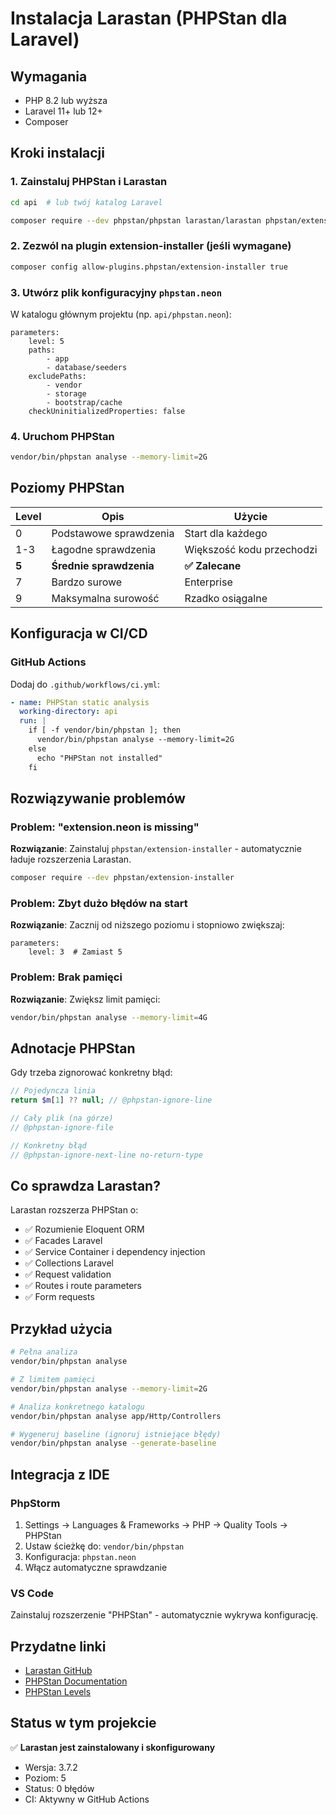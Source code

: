 # Instalacja Larastan (PHPStan dla Laravel)

## Wymagania

- PHP 8.2 lub wyższa
- Laravel 11+ lub 12+
- Composer

## Kroki instalacji

### 1. Zainstaluj PHPStan i Larastan

```bash
cd api  # lub twój katalog Laravel

composer require --dev phpstan/phpstan larastan/larastan phpstan/extension-installer
```

### 2. Zezwól na plugin extension-installer (jeśli wymagane)

```bash
composer config allow-plugins.phpstan/extension-installer true
```

### 3. Utwórz plik konfiguracyjny `phpstan.neon`

W katalogu głównym projektu (np. `api/phpstan.neon`):

```neon
parameters:
    level: 5
    paths:
        - app
        - database/seeders
    excludePaths:
        - vendor
        - storage
        - bootstrap/cache
    checkUninitializedProperties: false
```

### 4. Uruchom PHPStan

```bash
vendor/bin/phpstan analyse --memory-limit=2G
```

## Poziomy PHPStan

| Level | Opis | Użycie |
|-------|------|--------|
| 0 | Podstawowe sprawdzenia | Start dla każdego |
| 1-3 | Łagodne sprawdzenia | Większość kodu przechodzi |
| **5** | **Średnie sprawdzenia** | **✅ Zalecane** |
| 7 | Bardzo surowe | Enterprise |
| 9 | Maksymalna surowość | Rzadko osiągalne |

## Konfiguracja w CI/CD

### GitHub Actions

Dodaj do `.github/workflows/ci.yml`:

```yaml
- name: PHPStan static analysis
  working-directory: api
  run: |
    if [ -f vendor/bin/phpstan ]; then 
      vendor/bin/phpstan analyse --memory-limit=2G
    else 
      echo "PHPStan not installed"
    fi
```

## Rozwiązywanie problemów

### Problem: "extension.neon is missing"

**Rozwiązanie**: Zainstaluj `phpstan/extension-installer` - automatycznie ładuje rozszerzenia Larastan.

```bash
composer require --dev phpstan/extension-installer
```

### Problem: Zbyt dużo błędów na start

**Rozwiązanie**: Zacznij od niższego poziomu i stopniowo zwiększaj:

```neon
parameters:
    level: 3  # Zamiast 5
```

### Problem: Brak pamięci

**Rozwiązanie**: Zwiększ limit pamięci:

```bash
vendor/bin/phpstan analyse --memory-limit=4G
```

## Adnotacje PHPStan

Gdy trzeba zignorować konkretny błąd:

```php
// Pojedyncza linia
return $m[1] ?? null; // @phpstan-ignore-line

// Cały plik (na górze)
// @phpstan-ignore-file

// Konkretny błąd
// @phpstan-ignore-next-line no-return-type
```

## Co sprawdza Larastan?

Larastan rozszerza PHPStan o:

- ✅ Rozumienie Eloquent ORM
- ✅ Facades Laravel
- ✅ Service Container i dependency injection
- ✅ Collections Laravel
- ✅ Request validation
- ✅ Routes i route parameters
- ✅ Form requests

## Przykład użycia

```bash
# Pełna analiza
vendor/bin/phpstan analyse

# Z limitem pamięci
vendor/bin/phpstan analyse --memory-limit=2G

# Analiza konkretnego katalogu
vendor/bin/phpstan analyse app/Http/Controllers

# Wygeneruj baseline (ignoruj istniejące błędy)
vendor/bin/phpstan analyse --generate-baseline
```

## Integracja z IDE

### PhpStorm

1. Settings → Languages & Frameworks → PHP → Quality Tools → PHPStan
2. Ustaw ścieżkę do: `vendor/bin/phpstan`
3. Konfiguracja: `phpstan.neon`
4. Włącz automatyczne sprawdzanie

### VS Code

Zainstaluj rozszerzenie "PHPStan" - automatycznie wykrywa konfigurację.

## Przydatne linki

- [Larastan GitHub](https://github.com/larastan/larastan)
- [PHPStan Documentation](https://phpstan.org/)
- [PHPStan Levels](https://phpstan.org/user-guide/rule-levels)

## Status w tym projekcie

✅ **Larastan jest zainstalowany i skonfigurowany**
- Wersja: 3.7.2
- Poziom: 5
- Status: 0 błędów
- CI: Aktywny w GitHub Actions

